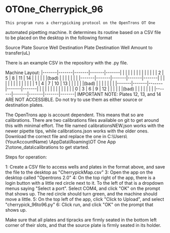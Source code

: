 # OTOne_Cherrypick_96
	This program runs a cherrypicking protocol on the OpenTrons OT One
automated pipetting machine. It determines its routine based on a CSV file
to be placed on the desktop in the following format


Source Plate    Source Well    Destination Plate    Destination Well    Amount to transfer(uL)


There is an example CSV in the repository with the .py file.

Machine Layout:
|-------|-------|-------|-------|-------|
|       |       |       |       |       |
|       |       |       |       |       |
|   2   |   5   |   8   |   11  |  14   |
|       |       |       |       |(bad)  |
|       |       |       |       |       |
|-------|-------|-------|-------|-------|
|       |       |       |       |       |
|       |       |       |       |       |
|   1   |   4   |   7   |   10  |  13   |
|       |       |       |       |(bad)  |
|       |       |       |       |       |
|-------|-------|-------|-------|-------|
|       |       |       |       |       |
|       |       |       |       |       |
|   0   |   3   |   6   |   9   |  12   |
|       |       |       |       |(bad)  |
|       |       |       |       |       |
|-------|-------|-------|-------|-------|
IMPORTANT NOTE:
	Plates 12, 13, and 14 ARE NOT ACCESSIBLE.
	Do not try to use them as either source or destination plates.

The OpenTrons app is account dependent. This means that so are calibrations. There are two calibrations files available on git
	to get around this with minimal effort. The file named calibrationsNEW.json works with the newer pipette tips, while calibrations.json
	works with the older ones. Download the correct file and replace the one in C:\Users\ (YourAccountName) \AppData\Roaming\OT One App 2\otone_data\calibrations
	to get started.


Steps for operation:

1:	Create a CSV file to access wells and plates in the format above, and save the file to the desktop as "CherrypickMap.csv"
3:	Open the app on the desktop called "Opentrons 2.0"
4:	On the top right of the app, there is a login button with a little red circle next to it. To the left of that
		is a dropdown menus saying "Select a port". Select COM4, and click "OK" on the prompt that shows up.
		The red circle should turn green, and the machine should move a little.
5:	On the top left of the app, click "Click to Upload", and select "cherrypick_96to96.py"
6:	Click run, and click "OK" on the prompt that shows up.

Make sure that all plates and tipracks are firmly seated in the bottom left corner of their slots, and that the source
	plate is firmly seated in its holder.
